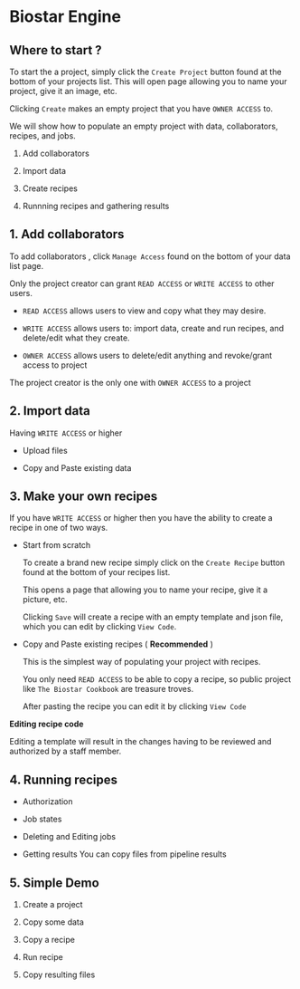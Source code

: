 # Biostar Engine


## Where to start ?

To start the a project, simply click the ```Create Project``` button found
at the bottom of your projects list. This will open page allowing you to name your project, give it an image, etc. 

Clicking `Create` makes an empty project that you have `OWNER ACCESS` to. 

We will show how to populate an empty project with data, collaborators, recipes, and jobs.  

   1. Add collaborators
   
   2. Import data
   
   3. Create recipes
   
   4. Runnning recipes and gathering results 
  
  

## 1. Add collaborators

To add collaborators , click ```Manage Access``` found on the bottom of your data list page.

Only the project creator can grant `READ ACCESS` or `WRITE ACCESS` to other users.

* `READ ACCESS` allows users to view and copy what they may desire.  

* `WRITE ACCESS` allows users to: import data, create and run recipes, and delete/edit what they create.

* `OWNER ACCESS` allows users to delete/edit anything and revoke/grant access to project

The project creator is the only one with `OWNER ACCESS` to a project


## 2. Import data

Having `WRITE ACCESS` or higher

* Upload files


* Copy and Paste existing data


## 3. Make your own recipes

If you have `WRITE ACCESS` or higher then you have the ability to create a recipe in one of two ways.

* Start from scratch

    To create a brand new recipe simply click on the ```Create Recipe``` button found at the bottom
    of your recipes list. 
    
    This opens a page that allowing you to name your recipe, give it a picture, etc. 
    
    Clicking `Save` will create a recipe with an empty template and json file, which you can edit by clicking `View Code`. 
    
   
* Copy and Paste existing recipes ( **Recommended** )

    This is the simplest way of populating your project with recipes.
    
    You only need `READ ACCESS` to be able to copy a recipe, so public project like `The Biostar Cookbook` are treasure troves.
    
    After pasting the recipe you can edit it by clicking `View Code`
    
   
**Editing recipe code**

   Editing a template will result in the changes having to be reviewed and authorized by a staff member.
    

## 4. Running recipes

* Authorization

* Job states

* Deleting and Editing jobs

* Getting results
You can copy files from pipeline results


## 5. Simple Demo


1. Create a project


2. Copy some data


3. Copy a recipe


4. Run recipe


5. Copy resulting files




